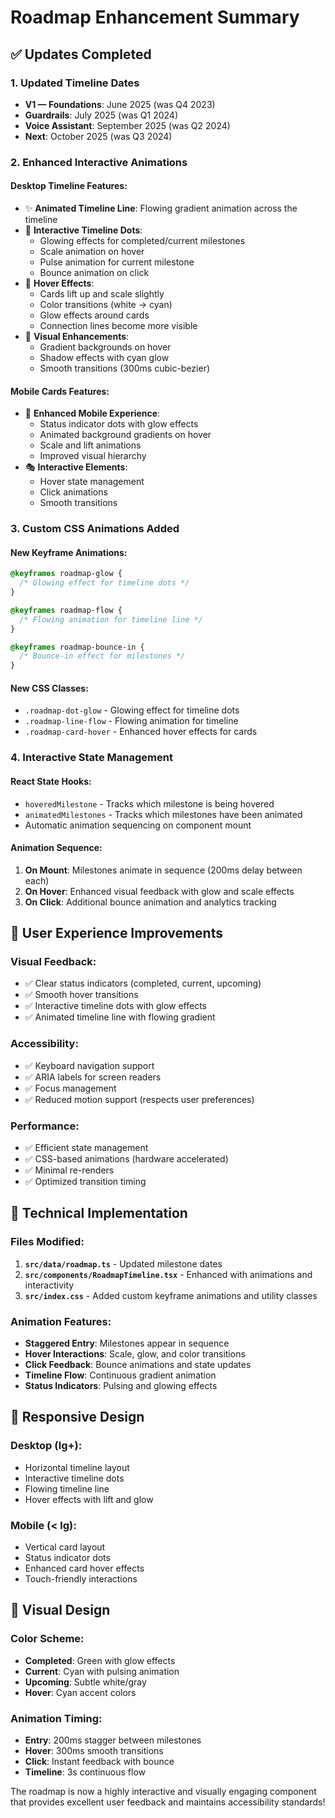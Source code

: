 # Roadmap Enhancement Summary

## ✅ **Updates Completed**

### **1. Updated Timeline Dates**
- **V1 — Foundations**: June 2025 (was Q4 2023)
- **Guardrails**: July 2025 (was Q1 2024)  
- **Voice Assistant**: September 2025 (was Q2 2024)
- **Next**: October 2025 (was Q3 2024)

### **2. Enhanced Interactive Animations**

#### **Desktop Timeline Features:**
- ✨ **Animated Timeline Line**: Flowing gradient animation across the timeline
- 🎯 **Interactive Timeline Dots**: 
  - Glowing effects for completed/current milestones
  - Scale animation on hover
  - Pulse animation for current milestone
  - Bounce animation on click
- 🌟 **Hover Effects**:
  - Cards lift up and scale slightly
  - Color transitions (white → cyan)
  - Glow effects around cards
  - Connection lines become more visible
- 🎨 **Visual Enhancements**:
  - Gradient backgrounds on hover
  - Shadow effects with cyan glow
  - Smooth transitions (300ms cubic-bezier)

#### **Mobile Cards Features:**
- 📱 **Enhanced Mobile Experience**:
  - Status indicator dots with glow effects
  - Animated background gradients on hover
  - Scale and lift animations
  - Improved visual hierarchy
- 🎭 **Interactive Elements**:
  - Hover state management
  - Click animations
  - Smooth transitions

### **3. Custom CSS Animations Added**

#### **New Keyframe Animations:**
```css
@keyframes roadmap-glow {
  /* Glowing effect for timeline dots */
}

@keyframes roadmap-flow {
  /* Flowing animation for timeline line */
}

@keyframes roadmap-bounce-in {
  /* Bounce-in effect for milestones */
}
```

#### **New CSS Classes:**
- `.roadmap-dot-glow` - Glowing effect for timeline dots
- `.roadmap-line-flow` - Flowing animation for timeline
- `.roadmap-card-hover` - Enhanced hover effects for cards

### **4. Interactive State Management**

#### **React State Hooks:**
- `hoveredMilestone` - Tracks which milestone is being hovered
- `animatedMilestones` - Tracks which milestones have been animated
- Automatic animation sequencing on component mount

#### **Animation Sequence:**
1. **On Mount**: Milestones animate in sequence (200ms delay between each)
2. **On Hover**: Enhanced visual feedback with glow and scale effects
3. **On Click**: Additional bounce animation and analytics tracking

## 🎯 **User Experience Improvements**

### **Visual Feedback:**
- ✅ Clear status indicators (completed, current, upcoming)
- ✅ Smooth hover transitions
- ✅ Interactive timeline dots with glow effects
- ✅ Animated timeline line with flowing gradient

### **Accessibility:**
- ✅ Keyboard navigation support
- ✅ ARIA labels for screen readers
- ✅ Focus management
- ✅ Reduced motion support (respects user preferences)

### **Performance:**
- ✅ Efficient state management
- ✅ CSS-based animations (hardware accelerated)
- ✅ Minimal re-renders
- ✅ Optimized transition timing

## 🚀 **Technical Implementation**

### **Files Modified:**
1. **`src/data/roadmap.ts`** - Updated milestone dates
2. **`src/components/RoadmapTimeline.tsx`** - Enhanced with animations and interactivity
3. **`src/index.css`** - Added custom keyframe animations and utility classes

### **Animation Features:**
- **Staggered Entry**: Milestones appear in sequence
- **Hover Interactions**: Scale, glow, and color transitions
- **Click Feedback**: Bounce animations and state updates
- **Timeline Flow**: Continuous gradient animation
- **Status Indicators**: Pulsing and glowing effects

## 📱 **Responsive Design**

### **Desktop (lg+):**
- Horizontal timeline layout
- Interactive timeline dots
- Flowing timeline line
- Hover effects with lift and glow

### **Mobile (< lg):**
- Vertical card layout
- Status indicator dots
- Enhanced card hover effects
- Touch-friendly interactions

## 🎨 **Visual Design**

### **Color Scheme:**
- **Completed**: Green with glow effects
- **Current**: Cyan with pulsing animation
- **Upcoming**: Subtle white/gray
- **Hover**: Cyan accent colors

### **Animation Timing:**
- **Entry**: 200ms stagger between milestones
- **Hover**: 300ms smooth transitions
- **Click**: Instant feedback with bounce
- **Timeline**: 3s continuous flow

The roadmap is now a highly interactive and visually engaging component that provides excellent user feedback and maintains accessibility standards!

